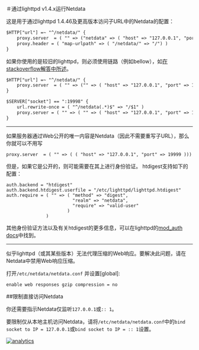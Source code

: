 ＃通过lighttpd v1.4.x运行Netdata

这是用于通过lighttpd 1.4.46及更高版本访问子URL中的Netdata的配置：

```txt
$HTTP["url"] =~ "^/netdata/" {
    proxy.server  = ( "" => ("netdata" => ( "host" => "127.0.0.1", "port" => 19999 )))
    proxy.header = ( "map-urlpath" => ( "/netdata/" => "/") )
}
```

如果你使用的是较旧的lighttpd，则必须使用链路（例如bellow），如[在stackoverflow解答中所述](http://stackoverflow.com/questions/14536554/lighttpd-configuration-to-proxy-rewrite-from-one-domain-to-another)。

```txt
$HTTP["url"] =~ "^/netdata/" {
    proxy.server  = ( "" => ("" => ( "host" => "127.0.0.1", "port" => 19998 )))
}

$SERVER["socket"] == ":19998" {
    url.rewrite-once = ( "^/netdata(.*)$" => "/$1" )
    proxy.server = ( "" => ( "" => ( "host" => "127.0.0.1", "port" => 19999 )))
}
```

---

如果服务器通过Web公开的唯一内容是Netdata（因此不需要重写子URL），那么你就可以不用写

```
proxy.server  = ( "" => ( ( "host" => "127.0.0.1", "port" => 19999 )))
```

但是，如果它是公开的，则可能需要在其上进行身份验证。 htdigest支持如下的配置：

```
auth.backend = "htdigest"
auth.backend.htdigest.userfile = "/etc/lighttpd/lighttpd.htdigest"
auth.require = ( "" => ( "method" => "digest", 
                         "realm" => "netdata", 
                         "require" => "valid-user" 
                       )
               )
```

其他身份验证方法以及有关htdigest的更多信息，可以在lighttpd的[mod_auth docs](http://redmine.lighttpd.net/projects/lighttpd/wiki/Docs_ModAuth)中找到。

---

似乎lighttpd（或其某些版本）无法代理压缩的Web响应。要解决此问题，请在Netdata中禁用Web响应压缩。

打开`/etc/netdata/netdata.conf` 并设置[global]\:

```
enable web responses gzip compression = no
```

##限制直接访问Netdata

你还需要指示Netdata仅监听`127.0.0.1`或`:: 1`。

要限制仅从本地主机访问Netdata，请将`/etc/netdata/netdata.conf`中的`bind socket to IP = 127.0.0.1`或`bind socket to IP = :: 1`设置。

[![analytics](https://www.google-analytics.com/collect?v=1&aip=1&t=pageview&_s=1&ds=github&dr=https%3A%2F%2Fgithub.com%2Fnetdata%2Fnetdata&dl=https%3A%2F%2Fmy-netdata.io%2Fgithub%2Fdocs%2FRunning-behind-lighttpd&_u=MAC~&cid=5792dfd7-8dc4-476b-af31-da2fdb9f93d2&tid=UA-64295674-3)](<>)
